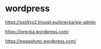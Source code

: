 # wordpress

https://ssoltys2.linuxpl.eu/lorecka/wp-admin



https://lorecka.wordpress.com/

https://ewasphoto.wordpress.com/
